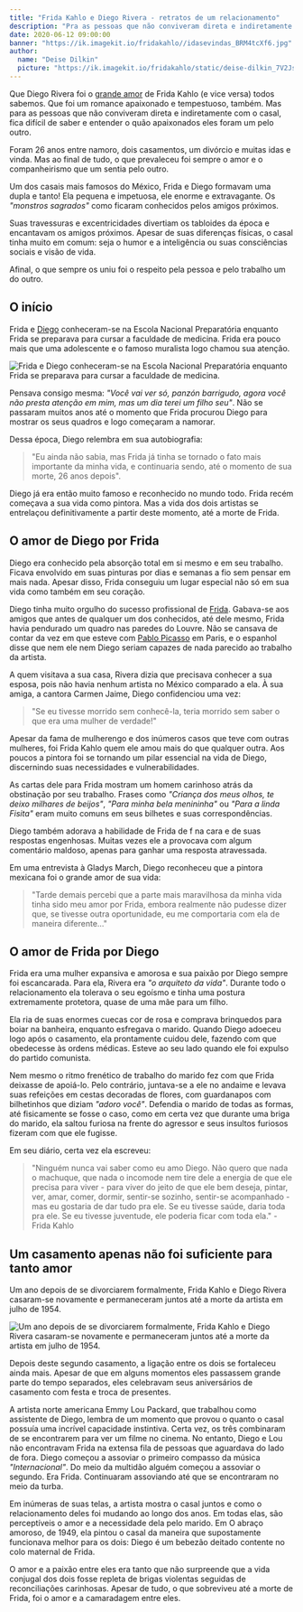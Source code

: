 ```yaml
---
title: "Frida Kahlo e Diego Rivera - retratos de um relacionamento"
description: "Pra as pessoas que não conviveram direta e indiretamente com Frida e Diego, fica difícil de saber e entender o quão apaixonados eles foram um pelo outro."
date: 2020-06-12 09:00:00
banner: "https://ik.imagekit.io/fridakahlo//idasevindas_BRM4tcXf6.jpg"
author:
  name: "Deise Dilkin"
  picture: "https://ik.imagekit.io/fridakahlo/static/deise-dilkin_7V2JsjZhA.jpg"
---
```


Que Diego Rivera foi o [grande amor](https://fridakahlo.com.br/quem-foi-frida-kahlo/frida-kahlo-e-diego-rivera-uma-torrida-historia-de-amor) de Frida Kahlo (e vice versa) todos sabemos. Que foi um romance apaixonado e tempestuoso, também. Mas para as pessoas que não conviveram direta e indiretamente com o casal, fica difícil de saber e entender o quão apaixonados eles foram um pelo outro.

Foram 26 anos entre namoro, dois casamentos, um divórcio e muitas idas e vinda. Mas ao final de tudo, o que prevaleceu foi sempre o amor e o companheirismo que um sentia pelo outro.

Um dos casais mais famosos do México, Frida e Diego formavam uma dupla e tanto! Ela pequena e impetuosa, ele enorme e extravagante. Os _"monstros sagrados"_ como ficaram conhecidos pelos amigos próximos.

Suas travessuras e excentricidades divertiam os tabloides da época e encantavam os amigos próximos. Apesar de suas diferenças físicas, o casal tinha muito em comum: seja o humor e a inteligência ou suas consciências sociais e visão de vida.

Afinal, o que sempre os uniu foi o respeito pela pessoa e pelo trabalho um do outro.

## O início

Frida e [Diego](https://fridakahlo.com.br/quem-foi-frida-kahlo/quem-foi-diego-rivera-a-grande-paixao-da-vida-de-frida-kahlo) conheceram-se na Escola Nacional Preparatória enquanto Frida se preparava para cursar a faculdade de medicina. Frida era pouco mais que uma adolescente e o famoso muralista logo chamou sua atenção.

![Frida e Diego conheceram-se na Escola Nacional Preparatória enquanto Frida se preparava para cursar a faculdade de medicina.](https://ik.imagekit.io/fridakahlo//frida-e-diego-retratos-de-um-relacionamento-2_RBix0P-nMI.png)

Pensava consigo mesma: _"Você vai ver só, panzón barrigudo, agora você não presta atenção em mim, mas um dia terei um filho seu"_. Não se passaram muitos anos até o momento que Frida procurou Diego para mostrar os seus quadros e logo começaram a namorar.

Dessa época, Diego relembra em sua autobiografia:

> "Eu ainda não sabia, mas Frida já tinha se tornado o fato mais importante da minha vida, e continuaria sendo, até o momento de sua morte, 26 anos depois".

Diego já era então muito famoso e reconhecido no mundo todo. Frida recém começava a sua vida como pintora. Mas a vida dos dois artistas se entrelaçou definitivamente a partir deste momento, até a morte de Frida.

## O amor de Diego por Frida

Diego era conhecido pela absorção total em si mesmo e em seu trabalho. Ficava envolvido em suas pinturas por dias e semanas a fio sem pensar em mais nada. Apesar disso, Frida conseguiu um lugar especial não só em sua vida como também em seu coração.

Diego tinha muito orgulho do sucesso profissional de [Frida](https://fridakahlo.com.br/quem-foi-frida-kahlo/quem-foi-frida-kahlo-a-revolucionaria-pintora-mexicana). Gabava-se aos amigos que antes de qualquer um dos conhecidos, até dele mesmo, Frida havia pendurado um quadro nas paredes do Louvre. Não se cansava de contar da vez em que esteve com [Pablo Picasso](https://www.todamateria.com.br/pablo-picasso/) em Paris, e o espanhol disse que nem ele nem Diego seriam capazes de nada parecido ao trabalho da artista.

A quem visitava a sua casa, Rivera dizia que precisava conhecer a sua esposa, pois não havia nenhum artista no México comparado a ela. À sua amiga, a cantora Carmen Jaime, Diego confidenciou uma vez:

> "Se eu tivesse morrido sem conhecê-la, teria morrido sem saber o que era uma mulher de verdade!"

Apesar da fama de mulherengo e dos inúmeros casos que teve com outras mulheres, foi Frida Kahlo quem ele amou mais do que qualquer outra. Aos poucos a pintora foi se tornando um pilar essencial na vida de Diego, discernindo suas necessidades e vulnerabilidades.

As cartas dele para Frida mostram um homem carinhoso atrás da obstinação por seu trabalho. Frases como _"Criança dos meus olhos, te deixo milhares de beijos"_, _"Para minha bela menininha"_ ou _"Para a linda Fisita"_ eram muito comuns em seus bilhetes e suas correspondências.

Diego também adorava a habilidade de Frida de f na cara e de suas respostas engenhosas. Muitas vezes ele a provocava com algum comentário maldoso, apenas para ganhar uma resposta atravessada.

Em uma entrevista à Gladys March, Diego reconheceu que a pintora mexicana foi o grande amor de sua vida:

> "Tarde demais percebi que a parte mais maravilhosa da minha vida tinha sido meu amor por Frida, embora realmente não pudesse dizer que, se tivesse outra oportunidade, eu me comportaria com ela de maneira diferente..."

## O amor de Frida por Diego

Frida era uma mulher expansiva e amorosa e sua paixão por Diego sempre foi escancarada. Para ela, Rivera era _"o arquiteto da vida"_. Durante todo o relacionamento ela tolerava o seu egoísmo e tinha uma postura extremamente protetora, quase de uma mãe para um filho.

Ela ria de suas enormes cuecas cor de rosa e comprava brinquedos para boiar na banheira, enquanto esfregava o marido. Quando Diego adoeceu logo após o casamento, ela prontamente cuidou dele, fazendo com que obedecesse às ordens médicas. Esteve ao seu lado quando ele foi expulso do partido comunista.

Nem mesmo o ritmo frenético de trabalho do marido fez com que Frida deixasse de apoiá-lo. Pelo contrário, juntava-se a ele no andaime e levava suas refeições em cestas decoradas de flores, com guardanapos com bilhetinhos que diziam _"adoro você"_. Defendia o marido de todas as formas, até fisicamente se fosse o caso, como em certa vez que durante uma briga do marido, ela saltou furiosa na frente do agressor e seus insultos furiosos fizeram com que ele fugisse.

Em seu diário, certa vez ela escreveu:

> "Ninguém nunca vai saber como eu amo Diego. Não quero que nada o machuque, que nada o incomode nem tire dele a energia de que ele precisa para viver - para viver do jeito de que ele bem deseja, pintar, ver, amar, comer, dormir, sentir-se sozinho, sentir-se acompanhado - mas eu gostaria de dar tudo pra ele. Se eu tivesse saúde, daria toda pra ele. Se eu tivesse juventude, ele poderia ficar com toda ela." - Frida Kahlo

## Um casamento apenas não foi suficiente para tanto amor

Um ano depois de se divorciarem formalmente, Frida Kahlo e Diego Rivera casaram-se novamente e permaneceram juntos até a morte da artista em julho de 1954.

![Um ano depois de se divorciarem formalmente, Frida Kahlo e Diego Rivera casaram-se novamente e permaneceram juntos até a morte da artista em julho de 1954.](https://ik.imagekit.io/fridakahlo//frida-e-diego-retratos-de-um-relacionamento-3_TXpqCiB6D.jpg)

Depois deste segundo casamento, a ligação entre os dois se fortaleceu ainda mais. Apesar de que em alguns momentos eles passassem grande parte do tempo separados, eles celebravam seus aniversários de casamento com festa e troca de presentes.

A artista norte americana Emmy Lou Packard, que trabalhou como assistente de Diego, lembra de um momento que provou o quanto o casal possuía uma incrível capacidade instintiva. Certa vez, os três combinaram de se encontrarem para ver um filme no cinema. No entanto, Diego e Lou não encontravam Frida na extensa fila de pessoas que aguardava do lado de fora. Diego começou a assoviar o primeiro compasso da música _"Internacional"_. Do meio da multidão alguém começou a assoviar o segundo. Era Frida. Continuaram assoviando até que se encontraram no meio da turba.

Em inúmeras de suas telas, a artista mostra o casal juntos e como o relacionamento deles foi mudando ao longo dos anos. Em todas elas, são perceptíveis o amor e a necessidade dela pelo marido. Em O abraço amoroso, de 1949, ela pintou o casal da maneira que supostamente funcionava melhor para os dois: Diego é um bebezão deitado contente no colo maternal de Frida.

O amor e a paixão entre eles era tanto que não surpreende que a vida conjugal dos dois fosse repleta de brigas violentas seguidas de reconciliações carinhosas. Apesar de tudo, o que sobreviveu até a morte de Frida, foi o amor e a camaradagem entre eles.
